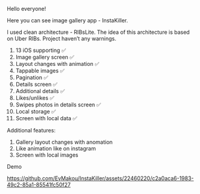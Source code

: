 Hello everyone!

Here you can see image gallery app - InstaKiller.

I used clean architecture - RIBsLite. The idea of this architecture is based on Uber RIBs.
Project haven’t any warnings.


1. 13 iOS supporting ✅
2. Image gallery screen ✅
3. Layout changes with animation ✅
4. Tappable images ✅
5. Pagination ✅
6. Details screen ✅
7. Additional details ✅
8. Likes/unlikes ✅
9. Swipes photos in details screen ✅
10. Local storage ✅
11. Screen with local data ✅

Additional features:
1. Gallery layout changes with anomation
2. Like animation like on instagram
3. Screen with local images



Demo



https://github.com/EvMakou/InstaKiller/assets/22460220/c2a0aca6-1983-49c2-85a1-85541fc50f27

